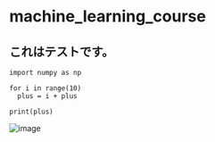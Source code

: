 # machine_learning_course

## これはテストです。

```
import numpy as np

for i in range(10)
  plus = i + plus

print(plus)

```

![image](https://user-images.githubusercontent.com/110646552/204729099-ecf034a6-3d04-4f42-96f7-9a0662658c73.png)
